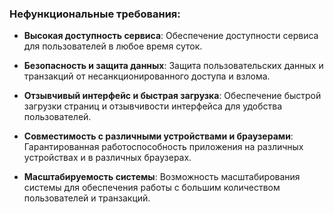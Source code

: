 ### Нефункциональные требования:

- **Высокая доступность сервиса**: Обеспечение доступности сервиса для пользователей в любое время суток.

- **Безопасность и защита данных**: Защита пользовательских данных и транзакций от несанкционированного доступа и
  взлома.

- **Отзывчивый интерфейс и быстрая загрузка**: Обеспечение быстрой загрузки страниц и отзывчивости интерфейса для
  удобства пользователей.

- **Совместимость с различными устройствами и браузерами**: Гарантированная работоспособность приложения на различных
  устройствах и в различных браузерах.

- **Масштабируемость системы**: Возможность масштабирования системы для обеспечения работы с большим количеством
  пользователей и транзакций.